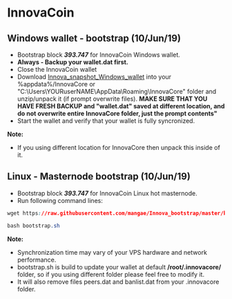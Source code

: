 # InnovaCoin
## Windows wallet - bootstrap (10/Jun/19)
- Bootstrap block ***393.747*** for InnovaCoin Windows wallet.
- **Always - Backup your wallet.dat first.**
- Close the InnovaCoin wallet
- Download [Innova_snapshot_Windows_wallet](https://www.dropbox.com/s/rgxacl9myb4kw9p/innovabootstrap.zip) into your %appdata%/InnovaCore or "C:\Users\YOURuserNAME\AppData\Roaming\InnovaCore" folder and unzip/unpack it (if prompt overwrite files). **MAKE SURE THAT YOU HAVE FRESH BACKUP and "wallet.dat" saved at different location, and do not overwrite entire InnovaCore folder, just the prompt contents"** 
- Start the wallet and verify that your wallet is fully syncronized.

**Note:**
- If you using different location for InnovaCore then unpack this inside of it.

## Linux - Masternode bootstrap (10/Jun/19)
- Bootstrap block ***393.747*** for InnovaCoin Linux hot masternode.
- Run following command lines:
```css
wget https://raw.githubusercontent.com/mangae/Innova_bootstrap/master/bootstrap.sh
```
```css
bash bootstrap.sh
```
**Note:**
- Synchronization time may vary of your VPS hardware and network performance.
- bootstrap.sh is build to update your wallet at default **/root/.innovacore/** folder, so if you using different folder please feel free to modify it.
- It will also remove files peers.dat and banlist.dat from your .innovacore folder.
